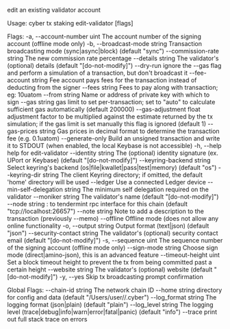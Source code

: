 edit an existing validator account

Usage:
  cyber tx staking edit-validator [flags]

Flags:
  -a, --account-number uint          The account number of the signing account (offline mode only)
  -b, --broadcast-mode string        Transaction broadcasting mode (sync|async|block) (default "sync")
      --commission-rate string       The new commission rate percentage
      --details string               The validator's (optional) details (default "[do-not-modify]")
      --dry-run                      ignore the --gas flag and perform a simulation of a transaction, but don't broadcast it
      --fee-account string           Fee account pays fees for the transaction instead of deducting from the signer
      --fees string                  Fees to pay along with transaction; eg: 10uatom
      --from string                  Name or address of private key with which to sign
      --gas string                   gas limit to set per-transaction; set to "auto" to calculate sufficient gas automatically (default 200000)
      --gas-adjustment float         adjustment factor to be multiplied against the estimate returned by the tx simulation; if the gas limit is set manually this flag is ignored  (default 1)
      --gas-prices string            Gas prices in decimal format to determine the transaction fee (e.g. 0.1uatom)
      --generate-only                Build an unsigned transaction and write it to STDOUT (when enabled, the local Keybase is not accessible)
  -h, --help                         help for edit-validator
      --identity string              The (optional) identity signature (ex. UPort or Keybase) (default "[do-not-modify]")
      --keyring-backend string       Select keyring's backend (os|file|kwallet|pass|test|memory) (default "os")
      --keyring-dir string           The client Keyring directory; if omitted, the default 'home' directory will be used
      --ledger                       Use a connected Ledger device
      --min-self-delegation string   The minimum self delegation required on the validator
      --moniker string               The validator's name (default "[do-not-modify]")
      --node string                  <host>:<port> to tendermint rpc interface for this chain (default "tcp://localhost:26657")
      --note string                  Note to add a description to the transaction (previously --memo)
      --offline                      Offline mode (does not allow any online functionality
  -o, --output string                Output format (text|json) (default "json")
      --security-contact string      The validator's (optional) security contact email (default "[do-not-modify]")
  -s, --sequence uint                The sequence number of the signing account (offline mode only)
      --sign-mode string             Choose sign mode (direct|amino-json), this is an advanced feature
      --timeout-height uint          Set a block timeout height to prevent the tx from being committed past a certain height
      --website string               The validator's (optional) website (default "[do-not-modify]")
  -y, --yes                          Skip tx broadcasting prompt confirmation

Global Flags:
      --chain-id string     The network chain ID
      --home string         directory for config and data (default "/Users/user//.cyber")
      --log_format string   The logging format (json|plain) (default "plain")
      --log_level string    The logging level (trace|debug|info|warn|error|fatal|panic) (default "info")
      --trace               print out full stack trace on errors
